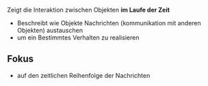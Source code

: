 Zeigt die Interaktion zwischen Objekten **im Laufe der Zeit**
- Beschreibt wie Objekte Nachrichten (kommunikation mit anderen Objekten) austauschen
- um ein Bestimmtes Verhalten zu realisieren

## Fokus
- auf den zeitlichen Reihenfolge der Nachrichten